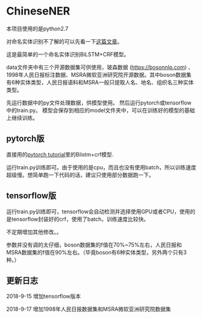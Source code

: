 # ChineseNER
本项目使用的是python2.7

对命名实体识别不了解的可以先看一下<a href="https://blog.csdn.net/buppt/article/details/81180361">这篇文章</a>。

这是最简单的一个命名实体识别BiLSTM+CRF模型。

data文件夹中有三个开源数据集可供使用，玻森数据 (https://bosonnlp.com) 、1998年人民日报标注数据、MSRA微软亚洲研究院开源数据。其中boson数据集有6种实体类型，人民日报语料和MSRA一般只提取人名、地名、组织名三种实体类型。

先运行数据中的py文件处理数据，供模型使用。
然后运行pytorch或tensorflow中的train.py。
模型会保存到相应的model文件夹中，可以在训练好的模型的基础上继续训练。
## pytorch版
直接用的<a href="https://pytorch.org/tutorials/beginner/nlp/advanced_tutorial.html">pytorch tutorial</a>里的Bilstm+crf模型.

运行train.py训练即可。由于使用的是cpu，而且也没有使用batch，所以训练速度超级慢。想简单跑一下代码的话，建议只使用部分数据跑一下。

## tensorflow版
运行train.py训练即可，tensorflow会自动检测并选择使用GPU或者CPU，使用的是tensorflow封装好的crf，使用了batch，训练速度比较快。


不定期增加其他修改。。


参数并没有调的太仔细，boson数据集的f值在70%~75%左右，人民日报和MSRA数据集的f值在90%左右。（毕竟boson有6种实体类型，另外两个只有3种。）





## 更新日志
2018-9-15 增加tensorflow版本

2018-9-17 增加1998年人民日报数据集和MSRA微软亚洲研究院数据集


